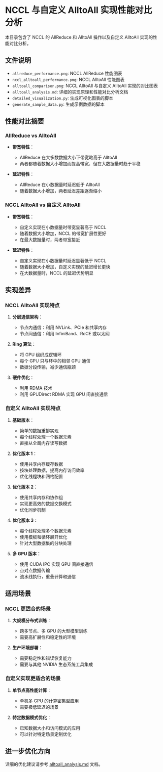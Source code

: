 # NCCL 与自定义 AlltoAll 实现性能对比分析

本目录包含了 NCCL 的 AllReduce 和 AlltoAll 操作以及自定义 AlltoAll 实现的性能对比分析。

## 文件说明

- `allreduce_performance.png`: NCCL AllReduce 性能图表
- `nccl_alltoall_performance.png`: NCCL AlltoAll 性能图表
- `alltoall_comparison.png`: NCCL AlltoAll 与自定义 AlltoAll 实现的对比图表
- `alltoall_analysis.md`: 详细的实现原理和性能对比分析文档
- `detailed_visualization.py`: 生成可视化图表的脚本
- `generate_sample_data.py`: 生成示例数据的脚本

## 性能对比摘要

### AllReduce vs AlltoAll

- **带宽特性**：
  - AllReduce 在大多数数据大小下带宽略高于 AlltoAll
  - 两者都随着数据大小增加而提高带宽，但在大数据量时趋于平稳
  
- **延迟特性**：
  - AllReduce 在小数据量时延迟低于 AlltoAll
  - 随着数据大小增加，两者延迟差距逐渐缩小

### NCCL AlltoAll vs 自定义 AlltoAll

- **带宽特性**：
  - 自定义实现在小数据量时带宽显著高于 NCCL
  - 随着数据大小增加，NCCL 的带宽扩展性更好
  - 在最大数据量时，两者带宽接近
  
- **延迟特性**：
  - 自定义实现在小数据量时延迟显著低于 NCCL
  - 随着数据大小增加，自定义实现的延迟增长更快
  - 在大数据量时，NCCL 的延迟优势明显

## 实现差异

### NCCL AlltoAll 实现特点

1. **分层通信架构**：
   - 节点内通信：利用 NVLink、PCIe 和共享内存
   - 节点间通信：利用 InfiniBand、RoCE 或以太网
   
2. **Ring 算法**：
   - 将 GPU 组织成逻辑环
   - 每个 GPU 只与环中的相邻 GPU 通信
   - 数据分段传输，减少通信瓶颈
   
3. **硬件优化**：
   - 利用 RDMA 技术
   - 利用 GPUDirect RDMA 实现 GPU 间直接通信

### 自定义 AlltoAll 实现特点

1. **基础版本**：
   - 简单的数据重排实现
   - 每个线程处理一个数据元素
   - 直接从全局内存读写数据

2. **优化版本 1**：
   - 使用共享内存缓存数据
   - 按块处理数据，提高内存访问效率
   - 优化线程块和网格配置

3. **优化版本 2**：
   - 使用共享内存和协作组
   - 实现更高效的数据交换模式
   - 优化同步机制

4. **优化版本 3**：
   - 每个线程处理多个数据元素
   - 使用模板和循环展开优化
   - 针对大型数据集的分块处理

5. **多 GPU 版本**：
   - 使用 CUDA IPC 实现 GPU 间直接通信
   - 点对点数据传输
   - 流水线执行，重叠计算和通信

## 适用场景

### NCCL 更适合的场景

1. **大规模分布式训练**：
   - 跨多节点、多 GPU 的大型模型训练
   - 需要高扩展性和稳定性的环境

2. **生产环境部署**：
   - 需要稳定性和错误恢复能力
   - 需要与其他 NVIDIA 生态系统工具集成

### 自定义实现更适合的场景

1. **单节点高性能计算**：
   - 单机多 GPU 的计算密集型应用
   - 需要极低延迟的场景

2. **特定数据模式优化**：
   - 已知数据大小和访问模式的应用
   - 可以针对特定场景定制优化

## 进一步优化方向

详细的优化建议请参考 [alltoall_analysis.md](./alltoall_analysis.md) 文档。
